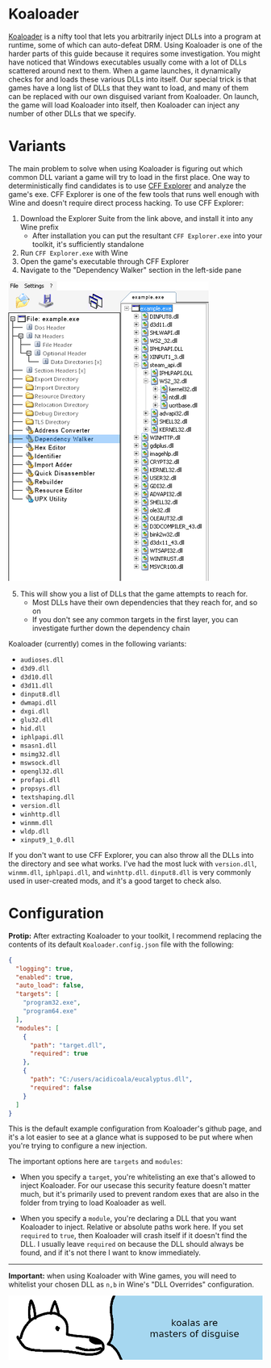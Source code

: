 # **Koaloader**

[Koaloader](https://github.com/acidicoala/Koaloader) is a nifty tool that lets you arbitrarily inject DLLs into a program at runtime, some of which can auto-defeat DRM. Using Koaloader is one of the harder parts of this guide because it requires some investigation. You might have noticed that Windows executables usually come with a lot of DLLs scattered around next to them. When a game launches, it dynamically checks for and loads these various DLLs into itself. Our special trick is that games have a long list of DLLs that they want to load, and many of them can be replaced with our own disguised variant from Koaloader. On launch, the game will load Koaloader into itself, then Koaloader can inject any number of other DLLs that we specify.

# Variants

The main problem to solve when using Koaloader is figuring out which common DLL variant a game will try to load in the first place. One way to deterministically find candidates is to use [CFF Explorer](https://ntcore.com/explorer-suite/) and analyze the game's exe. CFF Explorer is one of the few tools that runs well enough with Wine and doesn't require direct process hacking. To use CFF Explorer:
  1. Download the Explorer Suite from the link above, and install it into any Wine prefix
      - After installation you can put the resultant `CFF Explorer.exe` into your toolkit, it's sufficiently standalone
  2. Run `CFF Explorer.exe` with Wine
  3. Open the game's executable through CFF Explorer
  4. Navigate to the "Dependency Walker" section in the left-side pane

  ![CFF Explorer Dependency Walker image](images/cffexplorer.png "CFF Explorer Dependency Walker image")

  5. This will show you a list of DLLs that the game attempts to reach for.
      - Most DLLs have their own dependencies that they reach for, and so on
      - If you don't see any common targets in the first layer, you can investigate further down the dependency chain

Koaloader (currently) comes in the following variants:

  - `audioses.dll`
  - `d3d9.dll`
  - `d3d10.dll`
  - `d3d11.dll`
  - `dinput8.dll`
  - `dwmapi.dll`
  - `dxgi.dll`
  - `glu32.dll`
  - `hid.dll`
  - `iphlpapi.dll`
  - `msasn1.dll`
  - `msimg32.dll`
  - `mswsock.dll`
  - `opengl32.dll`
  - `profapi.dll`
  - `propsys.dll`
  - `textshaping.dll`
  - `version.dll`
  - `winhttp.dll`
  - `winmm.dll`
  - `wldp.dll`
  - `xinput9_1_0.dll`

If you don't want to use CFF Explorer, you can also throw all the DLLs into the directory and see what works. I've had the most luck with `version.dll`, `winmm.dll`, `iphlpapi.dll`, and `winhttp.dll`. `dinput8.dll` is very commonly used in user-created mods, and it's a good target to check also.

# Configuration

**Protip:** After extracting Koaloader to your toolkit, I recommend replacing the contents of its default `Koaloader.config.json` file with the following:
```json
{
  "logging": true,
  "enabled": true,
  "auto_load": false,
  "targets": [
    "program32.exe",
    "program64.exe"
  ],
  "modules": [
    {
      "path": "target.dll",
      "required": true
    },
    {
      "path": "C:/users/acidicoala/eucalyptus.dll",
      "required": false
    }
  ]
}
```

This is the default example configuration from Koaloader's github page, and it's a lot easier to see at a glance what is supposed to be put where when you're trying to configure a new injection.

The important options here are `targets` and `modules`:

- When you specify a `target`, you're whitelisting an exe that's allowed to inject Koaloader. For our usecase this security feature doesn't matter much, but it's primarily used to prevent random exes that are also in the folder from trying to load Koaloader as well.

- When you specify a `module`, you're declaring a DLL that you want Koaloader to inject. Relative or absolute paths work here. If you set `required` to `true`, then Koaloader will crash itself if it doesn't find the DLL. I usually leave `required` on because the DLL should always be found, and if it's not there I want to know immediately.

---

**Important:** when using Koaloader with Wine games, you will need to whitelist your chosen DLL as `n,b` in Wine's "DLL Overrides" configuration.

![wise yote respects koalas](images/koalas.png "wise yote respects but fears koalas")